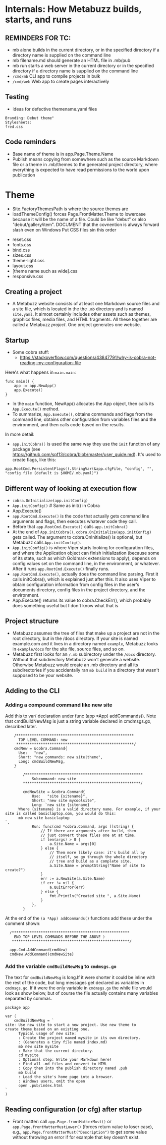 # Internals: How Metabuzz builds, starts, and runs

## REMINDERS FOR TC:
* mb alone builds in the current directory, 
or in the specified directory if a directory name is supplied 
on the command line
* mb filename.md should generate an HTML file in .mb/pub
* mb run starts a web server in the current directory 
or in the specified directory if a directory name is supplied 
on the command line
* `/cmd/mb` CLI app to compile projects in bulk
* `/cmd/web` Web app to create pages interactively

## Testing
* Ideas for defective themename.yaml files
```
Branding: Debut theme"
Stylesheets:
fred.css
```


## Code reminders
* Base name of theme is in app.Page.Theme.Name
* Publish means copying from somewhere such as the source Markdown
file or a theme in .mb/themes to the generated project directory,
where everything is expected to have read permissions to the world
upon publication


# Theme
* Site.FactoryThemesPath is where the source themes are
* loadThemeConfig() forces Page.FrontMatter.Theme to lowercase
because it will be the name of a file. Could be like "debut" or
also "debut/gallery/item". DOCUMENT that the covnention is always
forward slash even on Windows
Put CSS files sin this order
- reset.css
- fonts.css
- bind.css
- sizes.css
- theme-light.css
- layout.css
- [theme name such as wide].css
- responsive.css

## Creating a project

* A Metabuzz website consists of at least one Markdown source
files and a site file, which is located in the the `.mb`
directory and is named `site.yaml`. 
It almost certainly includes 
other assets such as themes, graphics files,
media files, and HTML fragments.
All these together are 
called a Metabuzz *project*. One project generates
one website.


## Startup

* Some cobra stuff:
  - https://stackoverflow.com/questions/43847791/why-is-cobra-not-reading-my-configuration-file

Here's what happens in `main.main`:

```
func main() {
	app := app.NewApp()
	app.Execute()
}
```
* In the `main` function, NewApp() allocates the App object, then calls its
`App.Execute()` method.
* To summarize, `App.Execute()`, obtains commands
and flags from the command line, obtains other configuration from 
variables files and the environment, and then calls code based on the results.

In more detail:
* `app.initCobra()` is used the same way they use  the `init`
function of any package (see https://github.com/spf13/cobra/blob/master/user_guide.md). It's used to create flags, like this:

```
app.RootCmd.PersistentFlags().StringVar(&app.cfgFile, "config", "", "config file (default is $HOME/.mb.yaml)")
```

## Different way of looking at execution flow
* `cobra.OnInitialize(app.initConfig)`
* `App.initConfig()` # Same as init() in Cobra
* App.Execute() 
* `app.RootCmd.Execute()` is the code that 
actually gets command line arguments and flags, then executes whatever
code they call. 
* Before that `app.RootCmd.Execute()` calls `app.initCobra()` 
*	At the end of `App.initCobra()`,  `cobra.OnInitialize(app.initConfig)` 
gets called. The argument to cobra.OnInitialize() is optional, 
but Metabuzz calls `App.initConfig()`.
* `App.initConfig()` is where Viper starts looking for configuration files,
and where the Application object can finish initialization (because
some of its state, such as which Goldmark extensions to apply), 
depends on config values set on the command line, in the environment,
or whatever.
After it runs `app.RootCmd.Execute()` finally runs.
* `app.RootCmd.Execute()`, actually does the command line parsing. First it calls initCobra(), which is explained just after this. It also uses Viper to obtain configuration information from config files in
the user's documents directory, config files in the
project directory, and the environment.
* App.Execute() returns its value to cobra.CheckErr(), which probably
does something useful but I don't know what that is



## Project structure

* Metabuzz assumes the tree of files that make up a
project are not in the root directory, but in the
/docs directory. If your site is named example.com
and it lives in a directory named `example`,
Metabuzz looks in `example/docs` for the site
file, source files, and so on.
* Metabuzz first looks for an `/.mb` subirectory
under the `/docs` directory. Without that subdirectory
Metabuzz won't generate a website. Otherwise Metabuzz would create an .mb directory and all its subdirectories if you accidentally ran `mb build`
in a directory that wasn't supposed to be your website.


## Adding to the CLI

### Adding a compound command like new site


Add this to  var( declaration under func (app *App) addCommands(). 
Note that cmdBuildNewMsg is just a string variable declared
in cmdmsgs.go, described later.

```
    /*****************************************************
      TOP LEVEL COMMAND: new
     *****************************************************/
    cmdNew = &cobra.Command{
      Use:   "new",
      Short: "new commands: new site|theme",
      Long: cmdBuildNewMsg, 
    }
 
		/*****************************************************
		    Subcommand: new site
		*****************************************************/

		cmdNewSite = &cobra.Command{
			Use:   "site {sitename}",
			Short: "new site mycoolsite",
			Long: `new site {sitename}
      Where {sitename} is a valid directory name. For example, if your site is called basiclaptop.com, you would do this:
      mb new site basiclaptop
`,
			Run: func(cmd *cobra.Command, args []string) {
				// If there are arguments after build, then
				// just convert these files one at at time.
				if len(args) > 0 {
					a.Site.Name = args[0]
				} else {
					// Them more likely case: it's build all by
					// itself, so go through the whole directory
					// tree and build as a complete site.
					a.Site.Name = promptString("Name of site to create?")
				}
				err := a.NewSite(a.Site.Name)
				if err != nil {
					a.QuitError(err)
				} else {
					fmt.Println("Created site ", a.Site.Name)
				}
			},
		}
```

At the end of the `(a *App) addCommands()` functions add these under the comment shown:

```
  /*****************************************************
    END TOP LEVEL COMMANDS BEFORE THE ABOVE )                    
   *****************************************************/    
                                                          
  app.Cmd.AddCommand(cmdNew)                           
  cmdNew.AddCommand(cmdNewSite)                              
```

### Add the variable `cmdBuildNewMsg` to `cmdmsgs.go`

The text for `cmdBuildNewMsg` is long.If it were shorter
it could be inline with the rest of the code, but long
messages get declared as variables in `cmdmsgs.go`. If
it were the only variable in `cmdmsgs.go` the while
file would look as show below, but of course the
file actually contains many variables separated by commas.

```
package app

var (
	cmdBuildNewMsg = `
site: Use new site to start a new project. Use new theme to 
create theme based on an existing one. 
      Typical usage of new site:
      : Create the project named mysite in its own directory.
      : (Generates a tiny file named index.md)
      mb new site mysite
      : Make that the current directory. 
      cd mysite
      : Optional step: Write your Markdown here!
      : Find all .md files and convert to HTML
      : Copy them into the publish directory named .pub
      mb build
      : Load the site's home page into a browser.
      : Windows users, omit the open
      open .pub/index.html
`
)
```
## Reading configuration (or cfg) after startup

* Front matter: call `app.Page.frontMatterMust()` or
`app.Page.frontMatterMustLower()` (forces return
value to loser case),
e.g., `app.Page.frontMatterMust("Description")`
to get some value without throwing an error if
for example that key doesn't exist.

